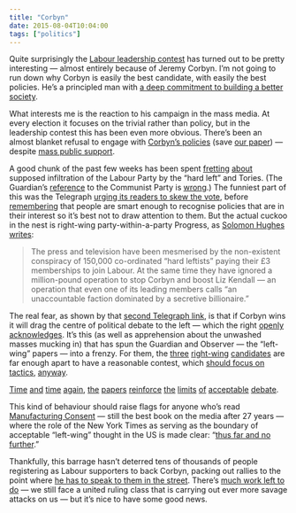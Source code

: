 ```yaml
---
title: "Corbyn"
date: 2015-08-04T10:04:00
tags: ["politics"]
---
```


Quite surprisingly the [Labour leadership contest][lab] has turned out to be pretty interesting — almost entirely because of Jeremy Corbyn. I’m not going to run down why Corbyn is easily the best candidate, with easily the best policies. He’s a principled man with [a deep commitment to building a better society][star-corbyn].

What interests me is the reaction to his campaign in the mass media. At every election it focuses on the trivial rather than policy, but in the leadership contest this has been even more obvious. There’s been an almost blanket refusal to engage with [Corbyn’s policies][corbyn-policies] (save [our paper][star]) — despite [mass public support][indy-polls].

A good chunk of the past few weeks has been spent [fretting][infil-1] [about][infil-2] supposed infiltration of the Labour Party by the “hard left” and Tories. (The Guardian’s [reference][infil-1] to the Communist Party is [wrong][griffiths].) The funniest part of this was the Telegraph [urging its readers to skew the vote][tel-1], before [remembering][tel-2] that people are smart enough to recognise policies that are in their interest so it’s best not to draw attention to them. But the actual cuckoo in the nest is right-wing party-within-a-party Progress, as [Solomon Hughes writes][solomon-progress]:

> The press and television have been mesmerised by the non-existent conspiracy of 150,000 co-ordinated “hard leftists” paying their £3 memberships to join Labour. At the same time they have ignored a million-pound operation to stop Corbyn and boost Liz Kendall — an operation that even one of its leading members calls “an unaccountable faction dominated by a secretive billionaire.”

The real fear, as shown by that [second Telegraph link][tel-2], is that if Corbyn wins it will drag the centre of political debate to the left — which the right [openly acknowledges][dancona]. It’s this (as well as apprehension about the unwashed masses mucking in) that has spun the Guardian and Observer — the “left-wing” papers — into a frenzy. For them, the [three][burnham] [right-wing][cooper] [candidates][kendall] are far enough apart to have a reasonable contest, which [should focus on tactics][freedland], [anyway][guardian-analogue].

[Time][obs-editorial] [and][white] [time][perkins] [again][shad-cab], [the][burnham-splits] [papers][toynbee] [reinforce][kinnock] [the][dugdale] [limits][cooper-retro] [of][kendall-disaster] [acceptable][blair] [debate][white-blair].

This kind of behaviour should raise flags for anyone who’s read [Manufacturing Consent][] — still the best book on the media after 27 years — where the role of the New York Times as serving as the boundary of acceptable “left-wing” thought in the US is made clear: “[thus far and no further][chomsky].”

Thankfully, this barrage hasn’t deterred tens of thousands of people registering as Labour supporters to back Corbyn, packing out rallies to the point where [he has to speak to them in the street][corbyn-rally]. There’s [much work left to do][lewis] — we still face a united ruling class that is carrying out ever more savage attacks on us — but it’s nice to have some good news.

[lab]: http://www.labour.org.uk/index.php/leadership
[star-corbyn]: https://duckduckgo.com/?q=site:morningstaronline.co.uk+%22Jeremy+Corbyn%22&t=osx
[star]: http://morningstaronline.co.uk
[corbyn-policies]: http://www.jeremyforlabour.com/news
[indy-polls]: http://www.independent.co.uk/news/uk/politics/the-jeremy-corbyn-policies-that-most-people-actually-agree-with-10407148.html
[infil-1]: http://www.theguardian.com/politics/2015/jul/22/jeremy-corbyn-gathers-support-from-communist-party-ukip-and-tories
[infil-2]: http://www.theguardian.com/politics/2015/jul/26/jeremy-corbyn-genuine-labour-supporters-leadership-election
[griffiths]: http://www.bbc.co.uk/news/uk-wales-politics-33680629
[solomon-progress]: https://www.morningstaronline.co.uk/a-7dd3-Who-are-the-real-entryists#.VcBwGHhanTQ
[tel-1]: http://www.telegraph.co.uk/news/politics/labour/11741861/How-you-can-help-Jeremy-Corbyn-win-and-destroy-the-Labour-Party.html
[tel-2]: http://www.telegraph.co.uk/news/politics/labour/11767152/Tories-dont-vote-for-Jeremy-Corbyn.-It-wont-end-well.html
[dancona]: http://www.theguardian.com/commentisfree/2015/jul/26/smart-tories-labour-jeremy-corbyn-mania-david-cameron
[burnham]: http://www.labour.org.uk/index.php/leadership/candidate/andy-burnham
[cooper]: http://www.labour.org.uk/index.php/leadership/candidate/yvette-cooper
[kendall]: http://www.labour.org.uk/index.php/leadership/candidate/liz-kendall
[freedland]: http://www.theguardian.com/commentisfree/2015/jul/24/corbyn-tribe-identity-politics-labour
[guardian-analogue]: http://www.theguardian.com/commentisfree/2015/jul/24/the-guardian-view-on-the-labour-leadership-analogue-contest-in-a-digital-age
[obs-editorial]: http://www.theguardian.com/commentisfree/2015/jul/19/observer-view-labour-leadership-election-jeremy-corbyn
[white]: http://www.theguardian.com/politics/2015/jul/06/unite-jeremy-corbyn-labour-leadership
[perkins]: http://www.theguardian.com/commentisfree/2015/jul/22/labour-party-members-jeremy-corbyn
[shad-cab]: http://www.theguardian.com/politics/2015/jul/22/jeremy-corbyn-could-lose-frontbenchers-if-elected-labour-leader
[burnham-splits]: http://www.theguardian.com/politics/2015/jul/31/corbyn-supporters-risk-return-to-labour-splits-of-1980s-says-burnham
[toynbee]: http://www.theguardian.com/commentisfree/2015/aug/04/jeremy-corbyn-gamble-labour-future-yvette-cooper-best-chance
[kinnock]: http://www.theguardian.com/commentisfree/2015/aug/01/neil-kinnock-labour-leader-andy-burnham
[dugdale]: http://www.theguardian.com/politics/2015/aug/02/kezia-dugdale-corbyn-win-leave-labour-carping-sidelines-years
[hain]: http://www.theguardian.com/commentisfree/2015/jul/30/jeremy-corbyn-policies-labour
[cooper-retro]: http://www.theguardian.com/politics/2015/jul/24/yvette-cooper-hits-out-startlingly-retro-labour-leadership-campaign
[kendall-disaster]: http://www.theguardian.com/politics/2015/jul/23/labour-leadership-john-prescott-tony-blairs-totally-unacceptable-jeremy-corbyn
[blair]: http://www.theguardian.com/politics/2015/jul/22/tony-blair-labour-will-not-win-if-it-steps-away-from-centre-ground
[white-blair]: http://www.theguardian.com/politics/blog/2015/jul/23/labour-leadership-race-tony-blair-intervene-jeremy-corbyn
[Manufacturing Consent]: https://en.wikipedia.org/wiki/Manufacturing_Consent
[chomsky]: https://chomsky.info/1992____02/
[corbyn-rally]: http://www.theguardian.com/politics/2015/aug/03/jeremy-corbyn-bid-labour-leadership-momentum-supporters-flock-london-rally
[lewis]: https://www.morningstaronline.co.uk/a-146f-Corbyns-not-home-and-dry,-warns-MP#.VcB-ynhanTQ
